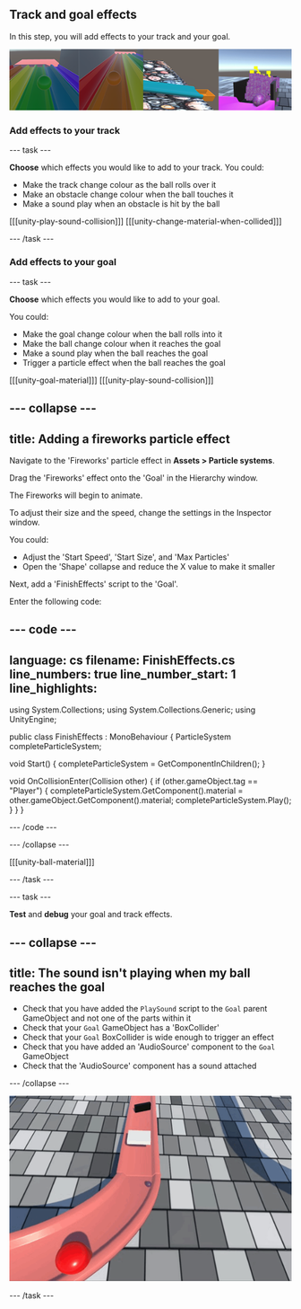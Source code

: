 ##  Track and goal effects

In this step, you will add effects to your track and your goal. 

![A row of four images showing example outputs for this step. Each output shows colourful 3D theme park style slides](images/output-string.png)

### Add effects to your track

--- task ---

**Choose** which effects you would like to add to your track. You could:
+ Make the track change colour as the ball rolls over it
+ Make an obstacle change colour when the ball touches it
+ Make a sound play when an obstacle is hit by the ball

[[[unity-play-sound-collision]]]
[[[unity-change-material-when-collided]]]

--- /task ---

### Add effects to your goal

--- task ---

**Choose** which effects you would like to add to your goal. 

You could:
+ Make the goal change colour when the ball rolls into it
+ Make the ball change colour when it reaches the goal
+ Make a sound play when the ball reaches the goal
+ Trigger a particle effect when the ball reaches the goal

[[[unity-goal-material]]]
[[[unity-play-sound-collision]]]

--- collapse ---
---
title: Adding a fireworks particle effect
---

Navigate to the 'Fireworks' particle effect in **Assets > Particle systems**.

Drag the 'Fireworks' effect onto the 'Goal' in the Hierarchy window. 

The Fireworks will begin to animate.

To adjust their size and the speed, change the settings in the Inspector window.

You could:
+ Adjust the 'Start Speed', 'Start Size', and 'Max Particles'
+ Open the 'Shape' collapse and reduce the X value to make it smaller

Next, add a 'FinishEffects' script to the 'Goal'.

Enter the following code:

--- code ---
---
language: cs
filename: FinishEffects.cs
line_numbers: true
line_number_start: 1
line_highlights: 
---

using System.Collections;
using System.Collections.Generic;
using UnityEngine;


public class FinishEffects : MonoBehaviour
{
   ParticleSystem completeParticleSystem;

   void Start()
   {
       completeParticleSystem = GetComponentInChildren<ParticleSystem>();
   }


   void OnCollisionEnter(Collision other)
   {
       if (other.gameObject.tag == "Player")
       {
           completeParticleSystem.GetComponent<ParticleSystemRenderer>().material = other.gameObject.GetComponent<Renderer>().material;
           completeParticleSystem.Play();
       }
   }
}

--- /code ---

--- /collapse ---

[[[unity-ball-material]]]

--- /task ---

--- task ---

**Test** and **debug** your goal and track effects. 

--- collapse ---
---
title: The sound isn't playing when my ball reaches the goal
---

+ Check that you have added the `PlaySound` script to the `Goal` parent GameObject and not one of the parts within it
+ Check that your `Goal` GameObject has a 'BoxCollider'
+ Check that your `Goal` BoxCollider is wide enough to trigger an effect
+ Check that you have added an 'AudioSource' component to the `Goal` GameObject
+ Check that the 'AudioSource' component has a sound attached

--- /collapse ---

![The ball rolls down the track and fireworks appear when it reaches the goal](images/finish-effects.gif)

--- /task ---
